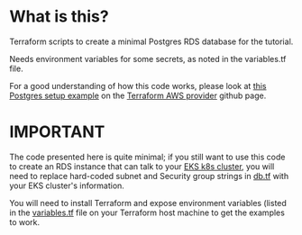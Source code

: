 # What is this?
Terraform scripts to create a minimal Postgres RDS database for the tutorial.

Needs environment variables for some secrets, as noted in the variables.tf file.

For a good understanding of how this code works, please look at [this Postgres setup example](https://github.com/terraform-aws-modules/terraform-aws-rds/tree/master/examples/complete-postgres) on the [Terraform AWS provider](https://www.terraform.io/docs/providers/aws/) github page.

# IMPORTANT

The code presented here is quite minimal; if you still want to use this code to create an RDS instance that can talk to your [EKS k8s cluster](/aws-k8s-pgdb-with-terraform/aws-kubernetes/aws-k8s-README.md), you will need to replace hard-coded subnet and Security group strings in [db.tf](/aws-k8s-pgdb-with-terraform/aws-rds/db.tf) with your EKS cluster's information.

You will need to install Terraform and expose environment variables (listed in the [variables.tf](variables.tf) file on your Terraform host machine to get the examples to work.